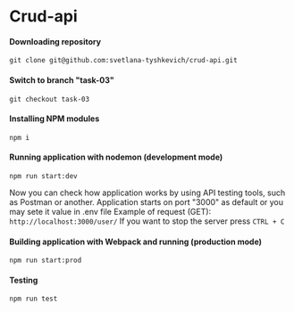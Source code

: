 # Crud-api

#### Downloading repository

```
git clone git@github.com:svetlana-tyshkevich/crud-api.git
```

#### Switch to branch "task-03"

```
git checkout task-03
```

#### Installing NPM modules

```
npm i
```

#### Running application with nodemon (development mode)

```
npm run start:dev
```

Now you can check how application works by using API testing tools, such as Postman or another.
Application starts on port "3000" as default or you may sete it value in .env file
Example of request (GET): ```http://localhost:3000/user/```
If you want to stop the server press ```CTRL + C``` 

#### Building application with Webpack and running (production mode)

```
npm run start:prod
```

#### Testing

```
npm run test
```